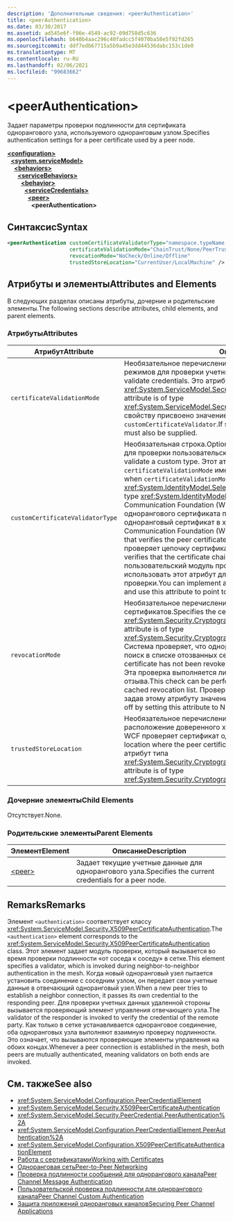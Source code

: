 ```yaml
---
description: 'Дополнительные сведения: <peerAuthentication>'
title: <peerAuthentication>
ms.date: 03/30/2017
ms.assetid: ad545e6f-f06e-4549-ac92-09d758d5c636
ms.openlocfilehash: b640b4aac296c40fadcc5f4070ba58e5f92fd265
ms.sourcegitcommit: ddf7edb67715a5b9a45e3dd44536dabc153c1de0
ms.translationtype: MT
ms.contentlocale: ru-RU
ms.lasthandoff: 02/06/2021
ms.locfileid: "99683662"
---
```

# \<peerAuthentication>

<span data-ttu-id="1e2af-102">Задает параметры проверки подлинности для сертификата однорангового узла, используемого одноранговым узлом.</span><span class="sxs-lookup"><span data-stu-id="1e2af-102">Specifies authentication settings for a peer certificate used by a peer node.</span></span>  
  
[**\<configuration>**](../configuration-element.md)\
&nbsp;&nbsp;[**\<system.serviceModel>**](system-servicemodel.md)\
&nbsp;&nbsp;&nbsp;&nbsp;[**\<behaviors>**](behaviors.md)\
&nbsp;&nbsp;&nbsp;&nbsp;&nbsp;&nbsp;[**\<serviceBehaviors>**](servicebehaviors.md)\
&nbsp;&nbsp;&nbsp;&nbsp;&nbsp;&nbsp;&nbsp;&nbsp;[**\<behavior>**](behavior-of-servicebehaviors.md)\
&nbsp;&nbsp;&nbsp;&nbsp;&nbsp;&nbsp;&nbsp;&nbsp;&nbsp;&nbsp;[**\<serviceCredentials>**](servicecredentials.md)\
&nbsp;&nbsp;&nbsp;&nbsp;&nbsp;&nbsp;&nbsp;&nbsp;&nbsp;&nbsp;&nbsp;&nbsp;[**\<peer>**](peer-of-servicecredentials.md)\
&nbsp;&nbsp;&nbsp;&nbsp;&nbsp;&nbsp;&nbsp;&nbsp;&nbsp;&nbsp;&nbsp;&nbsp;&nbsp;&nbsp;**\<peerAuthentication>**  
  
## <a name="syntax"></a><span data-ttu-id="1e2af-103">Синтаксис</span><span class="sxs-lookup"><span data-stu-id="1e2af-103">Syntax</span></span>  
  
```xml  
<peerAuthentication customCertificateValidatorType="namespace.typeName, [,AssemblyName] [,Version=version number] [,Culture=culture] [,PublicKeyToken=token]"
                    certificateValidationMode="ChainTrust/None/PeerTrust/PeerOrChainTrust/Custom"
                    revocationMode="NoCheck/Online/Offline"
                    trustedStoreLocation="CurrentUser/LocalMachine" />
```  
  
## <a name="attributes-and-elements"></a><span data-ttu-id="1e2af-104">Атрибуты и элементы</span><span class="sxs-lookup"><span data-stu-id="1e2af-104">Attributes and Elements</span></span>  

 <span data-ttu-id="1e2af-105">В следующих разделах описаны атрибуты, дочерние и родительские элементы.</span><span class="sxs-lookup"><span data-stu-id="1e2af-105">The following sections describe attributes, child elements, and parent elements.</span></span>  
  
### <a name="attributes"></a><span data-ttu-id="1e2af-106">Атрибуты</span><span class="sxs-lookup"><span data-stu-id="1e2af-106">Attributes</span></span>  
  
|<span data-ttu-id="1e2af-107">Атрибут</span><span class="sxs-lookup"><span data-stu-id="1e2af-107">Attribute</span></span>|<span data-ttu-id="1e2af-108">Описание</span><span class="sxs-lookup"><span data-stu-id="1e2af-108">Description</span></span>|  
|---------------|-----------------|  
|`certificateValidationMode`|<span data-ttu-id="1e2af-109">Необязательное перечисление.</span><span class="sxs-lookup"><span data-stu-id="1e2af-109">Optional enumeration.</span></span> <span data-ttu-id="1e2af-110">Задает один из трех режимов для проверки учетных данных.</span><span class="sxs-lookup"><span data-stu-id="1e2af-110">Specifies one of three modes used to validate credentials.</span></span> <span data-ttu-id="1e2af-111">Это атрибут типа <xref:System.ServiceModel.Security.X509CertificateValidationMode>.</span><span class="sxs-lookup"><span data-stu-id="1e2af-111">This attribute is of type <xref:System.ServiceModel.Security.X509CertificateValidationMode>.</span></span> <span data-ttu-id="1e2af-112">Если свойству присвоено значение `Custom`, также необходимо указать свойство `customCertificateValidator`.</span><span class="sxs-lookup"><span data-stu-id="1e2af-112">If set to `Custom`, then a `customCertificateValidator` must also be supplied.</span></span>|  
|`customCertificateValidatorType`|<span data-ttu-id="1e2af-113">Необязательная строка.</span><span class="sxs-lookup"><span data-stu-id="1e2af-113">Optional string.</span></span> <span data-ttu-id="1e2af-114">Задает тип и сборку, используемые для проверки пользовательского типа.</span><span class="sxs-lookup"><span data-stu-id="1e2af-114">Specifies a type and assembly used to validate a custom type.</span></span> <span data-ttu-id="1e2af-115">Этот атрибут должен быть задан, когда `certificateValidationMode` имеет значение `Custom`.</span><span class="sxs-lookup"><span data-stu-id="1e2af-115">This attribute must be set when `certificateValidationMode` is set to `Custom`.</span></span> <span data-ttu-id="1e2af-116">Это атрибут типа <xref:System.IdentityModel.Selectors.X509CertificateValidator>.</span><span class="sxs-lookup"><span data-stu-id="1e2af-116">This attribute is of type <xref:System.IdentityModel.Selectors.X509CertificateValidator>.</span></span> <span data-ttu-id="1e2af-117">Windows Communication Foundation (WCF) предоставляет средство проверки однорангового сертификата по умолчанию, которое проверяет одноранговый сертификат в хранилище доверенных лиц.</span><span class="sxs-lookup"><span data-stu-id="1e2af-117">Windows Communication Foundation (WCF) provides a default peer certificate validator that verifies the peer certificate against the trusted people store.</span></span> <span data-ttu-id="1e2af-118">Он также проверяет цепочку сертификатов вплоть до действительного корня.</span><span class="sxs-lookup"><span data-stu-id="1e2af-118">It also verifies that the certificate chains up to a valid root.</span></span> <span data-ttu-id="1e2af-119">Можно реализовать пользовательский модуль проверки для задания другого поведения и использовать этот атрибут для указания на пользовательский модуль проверки.</span><span class="sxs-lookup"><span data-stu-id="1e2af-119">You can implement a custom validator to specify a different behavior and use this attribute to point to the custom validator.</span></span>|  
|`revocationMode`|<span data-ttu-id="1e2af-120">Необязательное перечисление.</span><span class="sxs-lookup"><span data-stu-id="1e2af-120">Optional enumeration.</span></span> <span data-ttu-id="1e2af-121">Задает режим отзыва сертификатов.</span><span class="sxs-lookup"><span data-stu-id="1e2af-121">Specifies the certificate revocation mode.</span></span> <span data-ttu-id="1e2af-122">Это атрибут типа <xref:System.Security.Cryptography.X509Certificates.X509RevocationMode>.</span><span class="sxs-lookup"><span data-stu-id="1e2af-122">This attribute is of type <xref:System.Security.Cryptography.X509Certificates.X509RevocationMode>.</span></span> <span data-ttu-id="1e2af-123">Система проверяет, что одноранговый сертификат не отозван, проводя его поиск в списке отозванных сертификатов.</span><span class="sxs-lookup"><span data-stu-id="1e2af-123">The system verifies that the peer certificate has not been revoked by looking it up in the revoked certificate list.</span></span> <span data-ttu-id="1e2af-124">Эта проверка выполняется либо в сети, либо в кэшированном списке отзыва.</span><span class="sxs-lookup"><span data-stu-id="1e2af-124">This check can be performed either by checking online or against a cached revocation list.</span></span> <span data-ttu-id="1e2af-125">Проверку отзыва сертификатов можно отключить, задав этому атрибуту значение NoCheck.</span><span class="sxs-lookup"><span data-stu-id="1e2af-125">Revocation checking can be turned off by setting this attribute to NoCheck.</span></span>|  
|`trustedStoreLocation`|<span data-ttu-id="1e2af-126">Необязательное перечисление.</span><span class="sxs-lookup"><span data-stu-id="1e2af-126">Optional enumeration.</span></span> <span data-ttu-id="1e2af-127">Указывает расположение доверенного хранилища, в котором система безопасности WCF проверяет сертификат однорангового узла.</span><span class="sxs-lookup"><span data-stu-id="1e2af-127">Specifies the trusted store location where the peer certificate is validated by the WCF security system.</span></span> <span data-ttu-id="1e2af-128">Это атрибут типа <xref:System.Security.Cryptography.X509Certificates.StoreLocation>.</span><span class="sxs-lookup"><span data-stu-id="1e2af-128">This attribute is of type <xref:System.Security.Cryptography.X509Certificates.StoreLocation>.</span></span>|  
  
### <a name="child-elements"></a><span data-ttu-id="1e2af-129">Дочерние элементы</span><span class="sxs-lookup"><span data-stu-id="1e2af-129">Child Elements</span></span>  

 <span data-ttu-id="1e2af-130">Отсутствует.</span><span class="sxs-lookup"><span data-stu-id="1e2af-130">None.</span></span>  
  
### <a name="parent-elements"></a><span data-ttu-id="1e2af-131">Родительские элементы</span><span class="sxs-lookup"><span data-stu-id="1e2af-131">Parent Elements</span></span>  
  
|<span data-ttu-id="1e2af-132">Элемент</span><span class="sxs-lookup"><span data-stu-id="1e2af-132">Element</span></span>|<span data-ttu-id="1e2af-133">Описание</span><span class="sxs-lookup"><span data-stu-id="1e2af-133">Description</span></span>|  
|-------------|-----------------|  
|[\<peer>](peer-of-servicecredentials.md)|<span data-ttu-id="1e2af-134">Задает текущие учетные данные для однорангового узла.</span><span class="sxs-lookup"><span data-stu-id="1e2af-134">Specifies the current credentials for a peer node.</span></span>|  
  
## <a name="remarks"></a><span data-ttu-id="1e2af-135">Remarks</span><span class="sxs-lookup"><span data-stu-id="1e2af-135">Remarks</span></span>  

 <span data-ttu-id="1e2af-136">Элемент `<authentication>` соответствует классу <xref:System.ServiceModel.Security.X509PeerCertificateAuthentication>.</span><span class="sxs-lookup"><span data-stu-id="1e2af-136">The `<authentication>` element corresponds to the <xref:System.ServiceModel.Security.X509PeerCertificateAuthentication> class.</span></span> <span data-ttu-id="1e2af-137">Этот элемент задает модуль проверки, который вызывается во время проверки подлинности «от соседа к соседу» в сетке.</span><span class="sxs-lookup"><span data-stu-id="1e2af-137">This element specifies a validator, which is invoked during neighbor-to-neighbor authentication in the mesh.</span></span> <span data-ttu-id="1e2af-138">Когда новый одноранговый узел пытается установить соединение с соседним узлом, он передает свои учетные данные в отвечающий одноранговый узел.</span><span class="sxs-lookup"><span data-stu-id="1e2af-138">When a new peer tries to establish a neighbor connection, it passes its own credential to the responding peer.</span></span> <span data-ttu-id="1e2af-139">Для проверки учетных данных удаленной стороны вызывается проверяющий элемент управления отвечающего узла.</span><span class="sxs-lookup"><span data-stu-id="1e2af-139">The validator of the responder is invoked to verify the credential of the remote party.</span></span> <span data-ttu-id="1e2af-140">Как только в сетке устанавливается одноранговое соединение, оба одноранговых узла выполняют взаимную проверку подлинности. Это означает, что вызываются проверяющие элементы управления на обоих концах.</span><span class="sxs-lookup"><span data-stu-id="1e2af-140">Whenever a peer connection is established in the mesh, both peers are mutually authenticated, meaning validators on both ends are invoked.</span></span>  
  
## <a name="see-also"></a><span data-ttu-id="1e2af-141">См. также</span><span class="sxs-lookup"><span data-stu-id="1e2af-141">See also</span></span>

- <xref:System.ServiceModel.Configuration.PeerCredentialElement>
- <xref:System.ServiceModel.Security.X509PeerCertificateAuthentication>
- <xref:System.ServiceModel.Security.PeerCredential.PeerAuthentication%2A>
- <xref:System.ServiceModel.Configuration.PeerCredentialElement.PeerAuthentication%2A>
- <xref:System.ServiceModel.Configuration.X509PeerCertificateAuthenticationElement>
- [<span data-ttu-id="1e2af-142">Работа с сертификатами</span><span class="sxs-lookup"><span data-stu-id="1e2af-142">Working with Certificates</span></span>](../../../wcf/feature-details/working-with-certificates.md)
- [<span data-ttu-id="1e2af-143">Одноранговая сеть</span><span class="sxs-lookup"><span data-stu-id="1e2af-143">Peer-to-Peer Networking</span></span>](../../../wcf/feature-details/peer-to-peer-networking.md)
- <span data-ttu-id="1e2af-144">[Проверка подлинности сообщений для однорангового канала](/previous-versions/dotnet/netframework-3.5/aa967730(v=vs.90))</span><span class="sxs-lookup"><span data-stu-id="1e2af-144">[Peer Channel Message Authentication](/previous-versions/dotnet/netframework-3.5/aa967730(v=vs.90))</span></span>
- <span data-ttu-id="1e2af-145">[Пользовательской проверка подлинности для однорангового канала](/previous-versions/dotnet/netframework-3.5/ms751447(v=vs.90))</span><span class="sxs-lookup"><span data-stu-id="1e2af-145">[Peer Channel Custom Authentication](/previous-versions/dotnet/netframework-3.5/ms751447(v=vs.90))</span></span>
- [<span data-ttu-id="1e2af-146">Защита приложений одноранговых каналов</span><span class="sxs-lookup"><span data-stu-id="1e2af-146">Securing Peer Channel Applications</span></span>](../../../wcf/feature-details/securing-peer-channel-applications.md)
